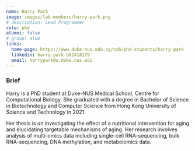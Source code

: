 ```yaml
---
name: Harry Park
image: images/lab-members/harry-park.png
# description: Lead Programmer
role: phd
alumni: false
# group: alum
links:
  home-page: https://www.duke-nus.edu.sg/ccb/phd-students/harry-park
  linkedin: harry-park-b82418179
  email: harrypark@u.duke.nus.edu
---
```

### Brief
Harry is a PhD student at Duke-NUS Medical School, Centre for Computational Biology. She graduated with a degree in Bachelor of Science in Biotechnology and Computer Science from Hong Kong University of Science and Technology in 2021.
 
Her thesis is on investigating the effect of a nutritional intervention for aging and elucidating targetable mechanisms of aging. Her research involves analysis of multi-omics data including single-cell RNA-sequencing, bulk RNA-sequencing, DNA methylation, and metabolomics data.
